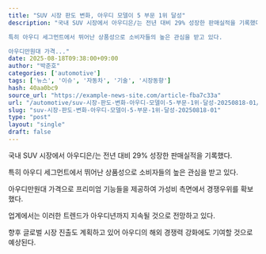 ```yaml
---
title: "SUV 시장 판도 변화, 아우디 모델이 5 부문 1위 달성"
description: "국내 SUV 시장에서 아우디은/는 전년 대비 29% 성장한 판매실적을 기록했다.

특히 아우디 세그먼트에서 뛰어난 상품성으로 소비자들의 높은 관심을 받고 있다.

아우디만원대 가격..."
date: 2025-08-18T09:38:00+09:00
author: "박준호"
categories: ['automotive']
tags: ['뉴스', '이슈', '자동차', '기술', '시장동향']
hash: 40aa0bc9
source_url: "https://example-news-site.com/article-fba7c33a"
url: "/automotive/suv-시장-판도-변화-아우디-모델이-5-부문-1위-달성-20250818-01/"
slug: "suv-시장-판도-변화-아우디-모델이-5-부문-1위-달성-20250818-01"
type: "post"
layout: "single"
draft: false
---
```


국내 SUV 시장에서 아우디은/는 전년 대비 29% 성장한 판매실적을 기록했다.

특히 아우디 세그먼트에서 뛰어난 상품성으로 소비자들의 높은 관심을 받고 있다.

아우디만원대 가격으로 프리미엄 기능들을 제공하여 가성비 측면에서 경쟁우위를 확보했다.

업계에서는 이러한 트렌드가 아우디년까지 지속될 것으로 전망하고 있다.

향후 글로벌 시장 진출도 계획하고 있어 아우디의 해외 경쟁력 강화에도 기여할 것으로 예상된다.
